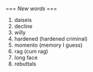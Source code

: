 === *New words* ===

1.  daiseis
2. decline
3. willy
4. hardened (hardened criminal)
5. momento (memory I guess)
6. rag (cum rag)
8. long face
9. rebuttals
